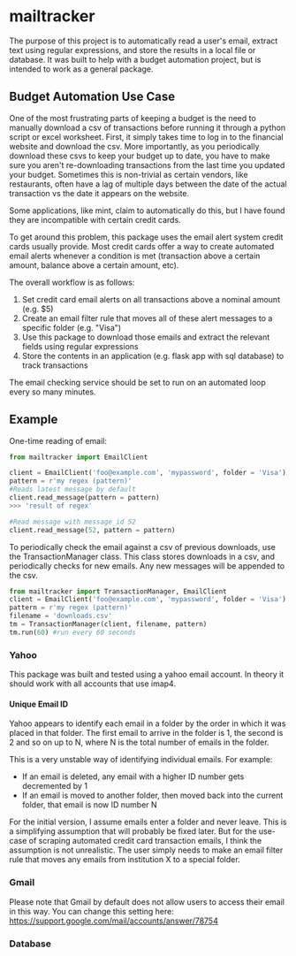 # mailtracker


The purpose of this project is to automatically read a user's email, extract
text using regular expressions, and store the results in a local file
or database. It was built to help with a budget automation
project, but is intended to work as a general package.  

## Budget Automation Use Case

One of the most frustrating parts of keeping a budget is the need to manually
download a csv of transactions before running it through a python script or
excel worksheet. First, it simply takes time to log in to the financial website
and download the csv.
More importantly, as you periodically download these csvs to keep your budget
up to date, you have to make sure you aren't re-downloading transactions from
the last time you updated your budget. Sometimes this is non-trivial as certain
vendors, like restaurants, often have a lag of multiple days between the date
of the actual transaction vs the date it appears on the website.  

Some applications, like mint, claim to automatically do this, but I have found
they are incompatible with certain credit cards.  

To get around this problem, this package uses the email alert system credit
cards usually provide. Most credit cards offer a way to create automated email
alerts whenever a condition is met (transaction above a certain amount, balance
above a certain amount, etc).   

The overall workflow is as follows:  
1. Set credit card email alerts on all transactions above a nominal amount
(e.g. $5)
2. Create an email filter rule that moves all of these alert messages to a
specific folder (e.g. "Visa")
3. Use this package to download those emails and extract the relevant fields
using regular expressions
4. Store the contents in an application (e.g. flask app with sql database) to
track transactions  

The email checking service should be set to run on an automated loop every
so many minutes.

## Example
One-time reading of email:
```python
from mailtracker import EmailClient

client = EmailClient('foo@example.com', 'mypassword', folder = 'Visa')
pattern = r'my regex (pattern)'
#Reads latest message by default
client.read_message(pattern = pattern)
>>> 'result of regex'

#Read message with message_id 52
client.read_message(52, pattern = pattern)
```

To periodically check the email against a csv of previous downloads, use the
TransactionManager class. This class stores downloads in a csv, and periodically
checks for new emails. Any new messages will be appended to the csv.  

```python
from mailtracker import TransactionManager, EmailClient
client = EmailClient('foo@example.com', 'mypassword', folder = 'Visa')
pattern = r'my regex (pattern)'
filename = 'downloads.csv'
tm = TransactionManager(client, filename, pattern)
tm.run(60) #run every 60 seconds
```


### Yahoo

This package was built and tested using a yahoo email account. In theory it
should work with all accounts that use imap4.  

#### Unique Email ID
Yahoo appears to identify each email in a folder by the order in which it was
placed in that folder. The first email to arrive in the folder is 1, the second
is 2 and so on up to N, where N is the total number of emails in the folder.  

This is a very unstable way of identifying individual emails. For example:  
* If an email is deleted, any email with a higher ID number gets decremented
by 1
* If an email is moved to another folder, then moved back into the current
folder, that email is now ID number N  

For the initial version, I assume emails enter a folder and never leave. This is
a simplifying assumption that will probably be fixed later. But for the use-case
of scraping automated credit card transaction emails, I think the assumption is
not unrealistic. The user simply needs to make an email filter rule that moves
any emails from institution X to a special folder.

### Gmail

Please note that Gmail by default does not allow users to access
their email in this way. You can change this setting here:  
https://support.google.com/mail/accounts/answer/78754

### Database
